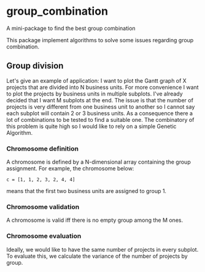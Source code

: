 # group_combination
A mini-package to find the best group combination

This package implement algorithms to solve some issues regarding group combination.

## Group division
Let's give an example of application: I want to plot the Gantt graph of X projects that are divided into N business units.
For more convenience I want to plot the projects by business units in multiple subplots. I've already decided that I
want M subplots at the end.
The issue is that the number of projects is very different from one business unit to another so I cannot say each subplot 
will contain 2 or 3 business units.
As a consequence there a lot of combinations to be tested to find a suitable one. The combinatory of this problem is quite high
so I would like to rely on a simple Genetic Algorithm.

### Chromosome definition

A chromosome is defined by a N-dimensional array containing the group assignment.
For example, the chromosome below:
```
c = [1, 1, 2, 3, 2, 4, 4]
```
means that the first two business units are assigned to group 1.

### Chromosome validation

A chromosome is valid iff there is no empty group among the M ones.

### Chromosome evaluation

Ideally, we would like to have the same number of projects in every subplot. To evaluate this,
we calculate the variance of the number of projects by group.
